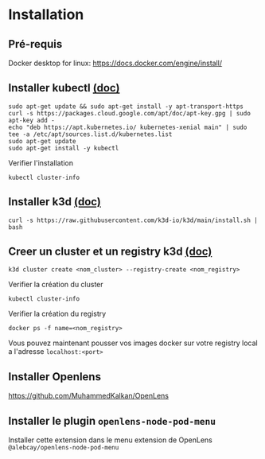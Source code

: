 # Installation

## Pré-requis
Docker desktop for linux: https://docs.docker.com/engine/install/

## Installer kubectl [(doc)](https://kubernetes.io/fr/docs/tasks/tools/install-kubectl/)


```shell
sudo apt-get update && sudo apt-get install -y apt-transport-https
curl -s https://packages.cloud.google.com/apt/doc/apt-key.gpg | sudo apt-key add -
echo "deb https://apt.kubernetes.io/ kubernetes-xenial main" | sudo tee -a /etc/apt/sources.list.d/kubernetes.list
sudo apt-get update
sudo apt-get install -y kubectl
```

Verifier l'installation
```shell
kubectl cluster-info
```

## Installer k3d [(doc)](https://k3d.io/v5.6.0/#installation)
```shell
curl -s https://raw.githubusercontent.com/k3d-io/k3d/main/install.sh | bash
```

## Creer un cluster et un registry k3d [(doc)](https://k3d.io/v5.6.0/usage/registries/#using-k3d-managed-registries)
```shell
k3d cluster create <nom_cluster> --registry-create <nom_registry>
```



Verifier la création du cluster
```shell
kubectl cluster-info
```

Verifier la création du registry
```shell
docker ps -f name=<nom_registry>
```

Vous pouvez maintenant pousser vos images docker sur votre registry local a l'adresse `localhost:<port>`

## Installer Openlens
https://github.com/MuhammedKalkan/OpenLens

## Installer le plugin `openlens-node-pod-menu`
Installer cette extension dans le menu extension de OpenLens `@alebcay/openlens-node-pod-menu`